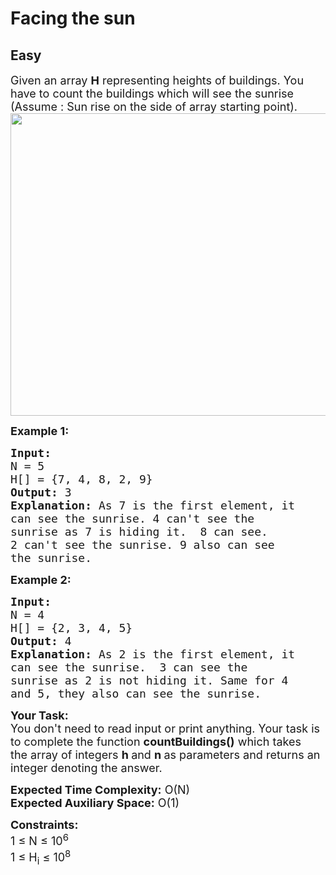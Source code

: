 # Facing the sun
## Easy 
<div class="problem-statement">
                <p></p><p><span style="font-size:18px">Given an array <strong>H</strong> representing heights of buildings. You have to count the buildings which will see the sunrise (Assume : Sun rise on the side of array starting point).<br>
<img alt="" src="https://contribute.geeksforgeeks.org/wp-content/uploads/Building.png" style="height:484px; width:676px" class="img-responsive"></span></p>

<p><span style="font-size:18px"><strong>Example 1:</strong></span></p>

<pre style="position: relative;"><span style="font-size:18px"><strong>Input:</strong> 
N = 5
H[] = {7, 4, 8, 2, 9}
<strong>Output:</strong> 3
<strong>Explanation:</strong> As 7 is the first element, it
can see the sunrise. 4 can't see the
sunrise as 7 is hiding it.  8 can see.
2 can't see the sunrise. 9 also can see
the sunrise.
</span><div class="open_grepper_editor" title="Edit &amp; Save To Grepper"></div></pre>

<p><span style="font-size:18px"><strong>Example 2:</strong></span></p>

<pre style="position: relative;"><span style="font-size:18px"><strong>Input:</strong> 
N = 4
H[] = {2, 3, 4, 5}
<strong>Output:</strong> 4
<strong>Explanation:</strong> As 2 is the first element, it
can see the sunrise.  3 can see the
sunrise as 2 is not hiding it. Same for 4
and 5, they also can see the sunrise.
</span><div class="open_grepper_editor" title="Edit &amp; Save To Grepper"></div></pre>

<p><span style="font-size:18px"><strong>Your Task:&nbsp;&nbsp;</strong><br>
You don't need to read input or print anything. Your task is to complete the function&nbsp;<strong>countBuildings</strong><strong>()</strong>&nbsp;which takes the&nbsp;array of&nbsp;integers <strong>h&nbsp;</strong>and&nbsp;<strong>n</strong><strong>&nbsp;</strong>as parameters and returns an integer denoting the answer.</span></p>

<p><span style="font-size:18px"><strong>Expected Time Complexity:</strong>&nbsp;O(N)<br>
<strong>Expected Auxiliary Space:</strong>&nbsp;O(1)</span></p>

<p><span style="font-size:18px"><strong>Constraints:</strong><br>
1 ≤ N ≤ 10<sup>6</sup><br>
1 ≤ H<sub>i</sub> ≤ 10<sup>8</sup></span></p>

<p>&nbsp;</p>
 <p></p>
            </div>